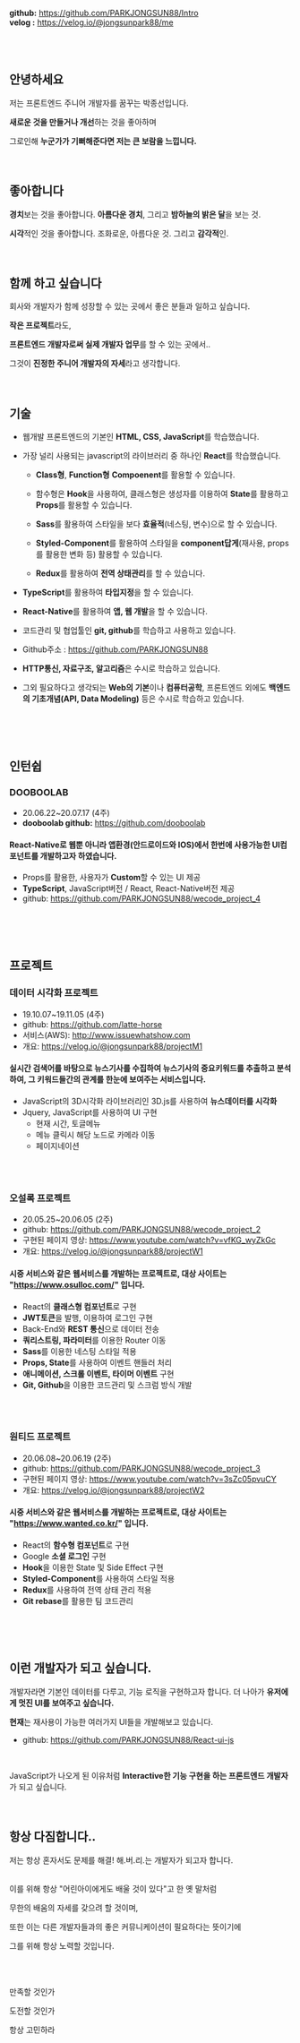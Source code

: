 **github:** https://github.com/PARKJONGSUN88/Intro <br>**velog :** https://velog.io/@jongsunpark88/me

<br>
<br>

## 안녕하세요

저는 프론트엔드 주니어 개발자를 꿈꾸는 박종선입니다.

**새로운 것을 만들거나 개선**하는 것을 좋아하며 

그로인해 **누군가가 기뻐해준다면 저는 큰 보람을 느낍니다.**
<br>
<br>
<br>

## 좋아합니다

**경치**보는 것을 좋아합니다. **아름다운 경치**, 그리고 **밤하늘의 밝은 달**을 보는 것.

**시각**적인 것을 좋아합니다. 조화로운, 아름다운 것. 그리고 **감각적**인.
<br>
<br>
<br>

## 함께 하고 싶습니다

회사와 개발자가 함께 성장할 수 있는 곳에서 좋은 분들과 일하고 싶습니다.

**작은 프로젝트**라도, 

**프론트엔드 개발자로써 실제 개발자 업무**를 할 수 있는 곳에서..

그것이 **진정한 주니어 개발자의 자세**라고 생각합니다.
<br>
<br>
<br>

## 기술
- 웹개발 프론트엔드의 기본인 **HTML, CSS, JavaScript**를 학습했습니다.
- 가장 널리 사용되는 javascript의 라이브러리 중 하나인 **React**를 학습했습니다.
   - **Class형**, **Function형** **Compoenent**를 활용할 수 있습니다.
   
   - 함수형은 **Hook**을 사용하여, 클래스형은 생성자를 이용하여 **State**를 활용하고 **Props**를 활용할 수 있습니다.
   
   - **Sass**를 활용하여 스타일을 보다 **효율적**(네스팅, 변수)으로 할 수 있습니다.
   
   - **Styled-Component**를 활용하여 스타일을 **component답게**(재사용, props를 활용한 변화 등) 활용할 수 있습니다.
   
   - **Redux**를 활용하여 **전역 상태관리**를 할 수 있습니다.      
     
- **TypeScript**를 활용하여 **타입지정**을 할 수 있습니다.  
- **React-Native**를 활용하여 **앱, 웹 개발**을 할 수 있습니다.

- 코드관리 및 협업툴인 **git, github**를 학습하고 사용하고 있습니다.
- Github주소 : https://github.com/PARKJONGSUN88
- **HTTP통신, 자료구조, 알고리즘**은 수시로 학습하고 있습니다.
- 그외 필요하다고 생각되는 **Web의 기본**이나 **컴퓨터공학**, 프론트엔드 외에도 **백엔드의 기초개념(API, Data Modeling)** 등은 수시로 학습하고 있습니다.
<br>
<br>
<br>

## 인턴쉽

### DOOBOOLAB
- 20.06.22~20.07.17 (4주)
- **dooboolab github:** https://github.com/dooboolab

#### React-Native로 웹뿐 아니라 앱환경(안드로이드와 IOS)에서 한번에 사용가능한 UI컴포넌트를 개발하고자 하였습니다.

-  Props를 활용한, 사용자가 **Custom**할 수 있는 UI 제공
-  **TypeScript**, JavaScript버전 / React, React-Native버전 제공
-  github:  https://github.com/PARKJONGSUN88/wecode_project_4
<br>
<br>
<br>

## 프로젝트

### 데이터 시각화 프로젝트
- 19.10.07~19.11.05 (4주)
- github: https://github.com/latte-horse
- 서비스(AWS): http://www.issuewhatshow.com
- 개요: https://velog.io/@jongsunpark88/projectM1

#### 실시간 검색어를 바탕으로 뉴스기사를 수집하여 뉴스기사의 중요키워드를 추출하고 분석하여, 그 키워드들간의 관계를 한눈에 보여주는 서비스입니다.

-  JavaScript의 3D시각화 라이브러리인 3D.js를 사용하여 **뉴스데이터를 시각화**
-  Jquery, JavaScript를 사용하여 UI 구현
   - 현재 시간, 토글메뉴
   - 메뉴 클릭시 해당 노드로 카메라 이동
   - 페이지네이션
<br>
<br>

### 오설록 프로젝트
- 20.05.25~20.06.05 (2주)
- github: https://github.com/PARKJONGSUN88/wecode_project_2
- 구현된 페이지 영상: https://www.youtube.com/watch?v=vfKG_wyZkGc
- 개요: https://velog.io/@jongsunpark88/projectW1

#### 시중 서비스와 같은 웹서비스를 개발하는 프로젝트로, 대상 사이트는 "https://www.osulloc.com/" 입니다.

-  React의 **클래스형 컴포넌트**로 구현
-  **JWT토큰**을 발행, 이용하여 로그인 구현
-  Back-End와 **REST 통신**으로 데이터 전송
-  **쿼리스트링, 파라미터**를 이용한 Router 이동
-  **Sass**를 이용한 네스팅 스타일 적용
-  **Props, State**를 사용하여 이벤트 핸들러 처리
-  **애니메이션, 스크롤 이벤트, 타이머 이벤트** 구현
-  **Git, Github**을 이용한 코드관리 및 스크럼 방식 개발
<br>  
<br>

### 원티드 프로젝트
- 20.06.08~20.06.19 (2주)
- github:  https://github.com/PARKJONGSUN88/wecode_project_3
- 구현된 페이지 영상:  https://www.youtube.com/watch?v=3sZc05pvuCY
- 개요: https://velog.io/@jongsunpark88/projectW2

#### 시중 서비스와 같은 웹서비스를 개발하는 프로젝트로, 대상 사이트는 "https://www.wanted.co.kr/" 입니다.

-  React의 **함수형 컴포넌트**로 구현
-  Google **소셜 로그인** 구현
-  **Hook**을 이용한 State 및 Side Effect 구현
-  **Styled-Component**를 사용하여 스타일 적용
-  **Redux**를 사용하여 전역 상태 관리 적용
-  **Git rebase**를 활용한 팀 코드관리
<br>
<br>
<br>

## 이런 개발자가 되고 싶습니다.

개발자라면 기본인 데이터를 다루고, 기능 로직을 구현하고자 합니다.
더 나아가 **유저에게 멋진 UI를 보여주고 싶습니다.**

**현재**는 재사용이 가능한 여러가지 UI들을 개발해보고 있습니다.

- github: https://github.com/PARKJONGSUN88/React-ui-js
<br>

JavaScript가 나오게 된 이유처럼
**Interactive한 기능 구현을 하는 프론트엔드 개발자**가 되고 싶습니다.
<br>
<br>
<br>

## 항상 다짐합니다..

저는 항상 혼자서도 문제를 해결! 해.버.리.는 개발자가 되고자 합니다.
<br>
<br>

이를 위해 항상 "어린아이에게도 배울 것이 있다"고 한 옛 말처럼

무한의 배움의 자세를 갖으려 할 것이며, 

또한 이는 다른 개발자들과의 좋은 커뮤니케이션이 필요하다는 뜻이기에

그를 위해 항상 노력할 것입니다. 


<br>
<br>



만족할 것인가

도전할 것인가

항상 고민하라
